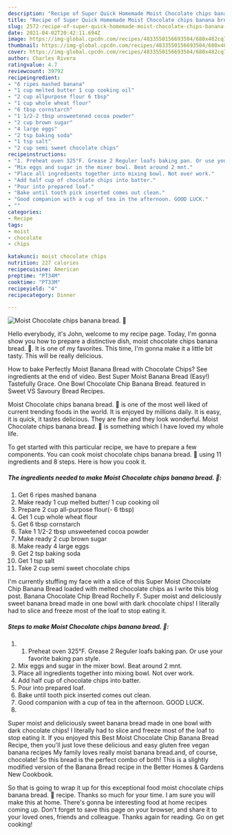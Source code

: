 ```yaml
---
description: "Recipe of Super Quick Homemade Moist Chocolate chips banana bread. 🍷"
title: "Recipe of Super Quick Homemade Moist Chocolate chips banana bread. 🍷"
slug: 2572-recipe-of-super-quick-homemade-moist-chocolate-chips-banana-bread
date: 2021-04-02T20:42:11.694Z
image: https://img-global.cpcdn.com/recipes/4833550156693504/680x482cq70/moist-chocolate-chips-banana-bread-recipe-main-photo.jpg
thumbnail: https://img-global.cpcdn.com/recipes/4833550156693504/680x482cq70/moist-chocolate-chips-banana-bread-recipe-main-photo.jpg
cover: https://img-global.cpcdn.com/recipes/4833550156693504/680x482cq70/moist-chocolate-chips-banana-bread-recipe-main-photo.jpg
author: Charles Rivera
ratingvalue: 4.7
reviewcount: 39792
recipeingredient:
- "6 ripes mashed banana"
- "1 cup melted butter 1 cup cooking oil"
- "2 cup allpurpose flour 6 tbsp"
- "1 cup whole wheat flour"
- "6 tbsp cornstarch"
- "1 1/2-2 tbsp unsweetened cocoa powder"
- "2 cup brown sugar"
- "4 large eggs"
- "2 tsp baking soda"
- "1 tsp salt"
- "2 cup semi sweet chocolate chips"
recipeinstructions:
- "1. Preheat oven 325°F. Grease 2 Reguler loafs baking pan. Or use your favorite baking pan style."
- "Mix eggs and sugar in the mixer bowl. Beat around 2 mnt."
- "Place all ingredients together into mixing bowl. Not over work."
- "Add half cup of chocolate chips into batter."
- "Pour into prepared loaf."
- "Bake until tooth pick inserted comes out clean."
- "Good companion with a cup of tea in the afternoon. GOOD LUCK."
- ""
categories:
- Recipe
tags:
- moist
- chocolate
- chips

katakunci: moist chocolate chips 
nutrition: 227 calories
recipecuisine: American
preptime: "PT34M"
cooktime: "PT33M"
recipeyield: "4"
recipecategory: Dinner

---
```



![Moist Chocolate chips banana bread. 🍷](https://img-global.cpcdn.com/recipes/4833550156693504/680x482cq70/moist-chocolate-chips-banana-bread-recipe-main-photo.jpg)

Hello everybody, it's John, welcome to my recipe page. Today, I'm gonna show you how to prepare a distinctive dish, moist chocolate chips banana bread. 🍷. It is one of my favorites. This time, I'm gonna make it a little bit tasty. This will be really delicious.

How to bake Perfectly Moist Banana Bread with Chocolate Chips? See ingredients at the end of video. Best Super Moist Banana Bread (Easy!) Tastefully Grace. One Bowl Chocolate Chip Banana Bread. featured in Sweet VS Savoury Bread Recipes.

Moist Chocolate chips banana bread. 🍷 is one of the most well liked of current trending foods in the world. It is enjoyed by millions daily. It is easy, it is quick, it tastes delicious. They are fine and they look wonderful. Moist Chocolate chips banana bread. 🍷 is something which I have loved my whole life.


To get started with this particular recipe, we have to prepare a few components. You can cook moist chocolate chips banana bread. 🍷 using 11 ingredients and 8 steps. Here is how you cook it.

<!--inarticleads1-->

##### The ingredients needed to make Moist Chocolate chips banana bread. 🍷:

1. Get 6 ripes mashed banana
1. Make ready 1 cup melted butter/ 1 cup cooking oil
1. Prepare 2 cup all-purpose flour(- 6 tbsp)
1. Get 1 cup whole wheat flour
1. Get 6 tbsp cornstarch
1. Take 1 1/2-2 tbsp unsweetened cocoa powder
1. Make ready 2 cup brown sugar
1. Make ready 4 large eggs
1. Get 2 tsp baking soda
1. Get 1 tsp salt
1. Take 2 cup semi sweet chocolate chips


I&#39;m currently stuffing my face with a slice of this Super Moist Chocolate Chip Banana Bread loaded with melted chocolate chips as I write this blog post. Banana Chocolate Chip Bread Rochelly F. Super moist and deliciously sweet banana bread made in one bowl with dark chocolate chips! I literally had to slice and freeze most of the loaf to stop eating it. 

<!--inarticleads2-->

##### Steps to make Moist Chocolate chips banana bread. 🍷:

1. 1. Preheat oven 325°F. Grease 2 Reguler loafs baking pan. Or use your favorite baking pan style.
1. Mix eggs and sugar in the mixer bowl. Beat around 2 mnt.
1. Place all ingredients together into mixing bowl. Not over work.
1. Add half cup of chocolate chips into batter.
1. Pour into prepared loaf.
1. Bake until tooth pick inserted comes out clean.
1. Good companion with a cup of tea in the afternoon. GOOD LUCK.
1. 


Super moist and deliciously sweet banana bread made in one bowl with dark chocolate chips! I literally had to slice and freeze most of the loaf to stop eating it. If you enjoyed this Best Moist Chocolate Chip Banana Bread Recipe, then you&#39;ll just love these delicious and easy gluten free vegan banana recipes My family loves really moist banana bread.and, of course, chocolate! So this bread is the perfect combo of both! This is a slightly modified version of the Banana Bread recipe in the Better Homes &amp; Gardens New Cookbook. 

So that is going to wrap it up for this exceptional food moist chocolate chips banana bread. 🍷 recipe. Thanks so much for your time. I am sure you will make this at home. There's gonna be interesting food at home recipes coming up. Don't forget to save this page on your browser, and share it to your loved ones, friends and colleague. Thanks again for reading. Go on get cooking!
